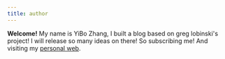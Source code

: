 ```yaml
---
title: author
---
```


**Welcome!** My name is YiBo Zhang, I built a blog based on greg lobinski's project! I will release so many ideas on there! So subscribing me! And visiting my [personal web](https://www.yibozhang.site).
